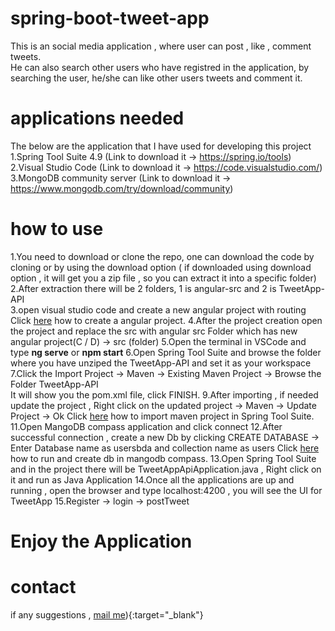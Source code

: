 # spring-boot-tweet-app

This is an social media application , where user can post , like , comment tweets.<br />
He can also search other users who have registred in the application, by searching the user, he/she can like other users tweets and comment it.<br />

# applications needed

The below are the application that I have used for developing this project<br />
1.Spring Tool Suite 4.9 (Link to download it -> https://spring.io/tools)<br />
2.Visual Studio Code (Link to download it -> https://code.visualstudio.com/)<br />
3.MongoDB community server (Link to download it -> https://www.mongodb.com/try/download/community)<br />

# how to use

1.You need to download or clone the repo, one can download the code by cloning or by using the download option ( if downloaded using download option , it will get you a zip file , so you can extract it into a specific folder)<br />
2.After extraction there will be 2 folders, 1 is angular-src and 2 is TweetApp-API<br />
3.open visual studio code and create a new angular project with routing<br />
  Click [here](https://angular.io/tutorial/toh-pt0) how to create a angular project.
4.After the project creation open the project and replace the src with angular src
  Folder which has new angular project(C / D) -> src (folder) 
5.Open the terminal in VSCode and type <b>ng serve</b> or <b>npm start</b>
6.Open Spring Tool Suite and browse the folder where you have unziped the TweetApp-API and set it as your workspace
7.Click the Import Project -> Maven -> Existing Maven Project -> Browse the Folder TweetApp-API<br />
  It will show you the pom.xml file, click FINISH.
9.After importing , if needed update the project , Right click on the updated project -> Maven -> Update Project -> Ok
  Click [here](https://www.lagomframework.com/documentation/1.6.x/java/EclipseMavenInt.html) how to import maven project in Spring Tool Suite.
11.Open MangoDB compass application and click connect
12.After successful connection , create a new Db by clicking CREATE DATABASE -> Enter Database name as usersbda and collection name as users
  Click [here](https://www.bmc.com/blogs/mongodb-compass/#:~:text=First%2C%20open%20your%20MongoDB%20Compass,and%20the%20port%20is%2027017.) how to run and create db in mangodb compass.
13.Open Spring Tool Suite and in the project there will be TweetAppApiApplication.java , Right click on it and run as Java Application
14.Once all the applications are up and running , open the browser and type localhost:4200 , you will see the UI for TweetApp
15.Register -> login -> postTweet 

<h1>Enjoy the Application</h1>

# contact

if any suggestions , [mail me](santhoshmanapuram568@gmail.com)){:target="_blank"}

